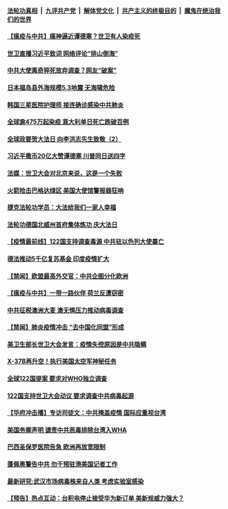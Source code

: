 ####  [法轮功真相](../../../../basic/blob/master/README.md?t=05191702) &nbsp;|&nbsp; [九评共产党](../../../../9ping.md/blob/master/README.md?t=05191702) &nbsp;|&nbsp; [解体党文化](../../../../jtdwh.md/blob/master/README.md?t=05191702)  &nbsp;|&nbsp; [共产主义的终极目的](../../../../gczydzjmd.md/blob/master/README.md?t=05191702) &nbsp;|&nbsp; [魔鬼在统治我们的世界](../../../../mgztzwmdsj.md/blob/master/README.md?t=05191702) 

#### [【瘟疫与中共】瘟神逼近谭德塞？世卫有人染疫死](../pages/prog202/a102850621.md?t=05191702) 

#### [世卫直播习近平致词 网络评论“排山倒海”](../pages/prog202/a102850577.md?t=05191702) 

#### [中共大使离奇猝死放弃调查？网友“破案”](../pages/prog202/a102850576.md?t=05191702) 

#### [日本福岛县外海规模5.3地震 无海啸危险](../pages/prog202/a102850564.md?t=05191702) 

#### [韩国三星医院护理师 接连确诊感染中共肺炎](../pages/prog202/a102850524.md?t=05191702) 

#### [全球逾475万起染疫 意大利单日死亡跌破百例](../pages/prog202/a102850399.md?t=05191702) 

#### [全球政要贺大法日 向李洪志先生致敬（2）](../pages/prog202/a102850436.md?t=05191702) 

#### [习近平撒币20亿大赞谭德塞 川普同日送四字](../pages/prog202/a102850393.md?t=05191702) 

#### [法媒：世卫大会对北京来说，这是一个失败](../pages/prog202/a102850372.md?t=05191702) 

#### [火箭险击巴格达绿区 美国大使馆警报器狂响](../pages/prog202/a102850351.md?t=05191702) 

#### [捷克法轮功学员：大法给我们一家人幸福](../pages/prog202/a102850330.md?t=05191702) 

#### [法轮功德国北威州首府集体炼功 庆大法日](../pages/prog202/a102850313.md?t=05191702) 

#### [【疫情最前线】122国支持调查毒源 中共驻以色列大使暴亡](../pages/prog202/a102850281.md?t=05191702) 

#### [德法推动5千亿复苏基金 印度疫情扩大](../pages/prog202/a102850159.md?t=05191702) 


#### [【禁闻】欧盟最高外交官：中共企图分化欧洲](../pages/prog202/a102850161.md?t=05191702) 

#### [【瘟疫与中共】一带一路伙伴 荷兰反遭窃密](../pages/prog202/a102849939.md?t=05191702) 

#### [中共征税澳洲大麦 澳无惧压力推动病毒调查](../pages/prog202/a102850097.md?t=05191702) 

#### [【禁闻】肺炎疫情冲击 “去中国化同盟”形成](../pages/prog202/a102850149.md?t=05191702) 

#### [美卫生部长世卫大会发言：疫情失控原因是中共隐瞒](../pages/prog202/a102850123.md?t=05191702) 

#### [X-37B再升空！执行美国太空军神秘任务](../pages/prog202/a102850124.md?t=05191702) 

#### [全球122国提案 要求对WHO独立调查](../pages/prog202/a102850091.md?t=05191702) 

#### [122国支持世卫大会动议 要求调查中共病毒起源](../pages/prog202/a102850053.md?t=05191702) 


#### [【华府冲击播】专访司徒文：中共掩盖疫情 国际应重视台湾](../pages/prog202/a102849984.md?t=05191702) 

#### [美国务卿声明 谴责中共恶毒排除台湾入WHA](../pages/prog202/a102850010.md?t=05191702) 

#### [巴西圣保罗医院告急 欧洲再放宽限制](../pages/prog202/a102850000.md?t=05191702) 

#### [蓬佩奥警告中共 勿干预驻港美国记者工作](../pages/prog202/a102849980.md?t=05191702) 

#### [最新研究:武汉市场病毒株来自人类 考虑实验室感染](../pages/prog202/a102849975.md?t=05191702) 

#### [【预告】热点互动：台积电停止接受华为新订单  美新规威力强大？](../pages/prog202/a102849968.md?t=05191702) 

